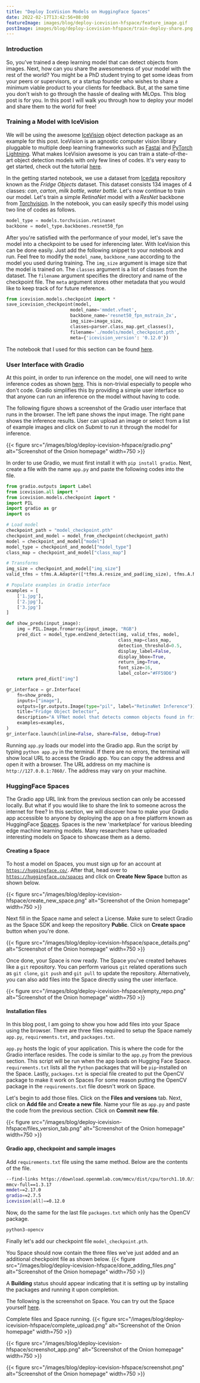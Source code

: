 ```yaml
---
title: "Deploy IceVision Models on HuggingFace Spaces"
date: 2022-02-17T13:42:56+08:00
featureImage: images/blog/deploy-icevision-hfspace/feature_image.gif
postImage: images/blog/deploy-icevision-hfspace/train-deploy-share.png
---
```


### Introduction
So, you’ve trained a deep learning model that can detect objects from images. 
Next, how can you share the awesomeness of your model with the rest of the world? 
You might be a PhD student trying to get some ideas from your peers or supervisors, or a startup founder who wishes to share a minimum viable product to your clients for feedback. 
But, at the same time you don't wish to go through the hassle of dealing with MLOps. 
This blog post is for you. In this post I will walk you through how to deploy your model and share them to the world for free!

### Training a Model with IceVision
We will be using the awesome [IceVision](https://github.com/airctic/icevision) object detection package as an example for this post. 
IceVision is an agnostic computer vision library pluggable to multiple deep learning frameworks such as [Fastai](https://github.com/fastai/fastai) and [PyTorch Lightning](https://github.com/PyTorchLightning/pytorch-lightning). 
What makes IceVision awesome is you can train a state-of-the-art object detection models with only few lines of codes.
It's very easy to get started, check out the tutorial [here](https://github.com/airctic/icevision/blob/master/notebooks/getting_started_object_detection.ipynb).

In the getting started notebook, we use a dataset from [Icedata](https://github.com/airctic/icedata) repository known as the *Fridge Objects* dataset.
This dataset consists 134 images of 4 classes: *can*, *carton*, *milk bottle*, *water bottle*.
Let's now continue to train our model. Let's train a simple *RetinaNet* model with a *ResNet* backbone from [Torchvision](https://github.com/pytorch/vision).
In the notebook, you can easily specify this model using two line of codes as follows.

```python
model_type = models.torchvision.retinanet
backbone = model_type.backbones.resnet50_fpn
```

After you're satisfied with the performance of your model, let's save the model into a checkpoint to be used for inferencing later.
With IceVision this can be done easily. Just add the following snippet to your notebook and run.
Feel free to modify the `model_name`, `backbone_name` according to the model you used during training.
The `img_size` argument is image size that the model is trained on.
The `classes` argument is a list of classes from the dataset.
The `filename` argument specifies the directory and name of the checkpoint file.
The `meta` argument stores other metadata that you would like to keep track of for future reference.

``` python
from icevision.models.checkpoint import *
save_icevision_checkpoint(model,
                        model_name='mmdet.vfnet', 
                        backbone_name='resnet50_fpn_mstrain_2x',
                        img_size=image_size,
                        classes=parser.class_map.get_classes(),
                        filename='./models/model_checkpoint.pth',
                        meta={'icevision_version': '0.12.0'})
```
The notebook that I used for this section can be found [here](https://colab.research.google.com/github/dnth/dnth.github.io/blob/main/static/images/blog/deploy-icevision-hfspace/training_vfnet.ipynb).

### User Interface with Gradio
At this point, in order to run inference on the model, one will need to write inference codes as shown [here](https://airctic.com/0.12.0/).
This is non-trivial especially to people who don't code.
Gradio simplifies this by providing a simple user interface so that anyone can run an inference on the model without having to code.

The following figure shows a screenshot of the Gradio user interface that runs in the browser.
The left pane shows the input image. 
The right pane shows the inference results.
User can upload an image or select from a list of example images and click on *Submit* to run it through the model for inference.

{{< figure src="/images/blog/deploy-icevision-hfspace/gradio.png" alt="Screenshot of the Onion homepage" width=750 >}}


In order to use Gradio, we must first install it with `pip install gradio`.
Next, create a file with the name `app.py` and paste the following codes into the file.
```python
from gradio.outputs import Label
from icevision.all import *
from icevision.models.checkpoint import *
import PIL
import gradio as gr
import os

# Load model
checkpoint_path = "model_checkpoint.pth"
checkpoint_and_model = model_from_checkpoint(checkpoint_path)
model = checkpoint_and_model["model"]
model_type = checkpoint_and_model["model_type"]
class_map = checkpoint_and_model["class_map"]

# Transforms
img_size = checkpoint_and_model["img_size"]
valid_tfms = tfms.A.Adapter([*tfms.A.resize_and_pad(img_size), tfms.A.Normalize()])

# Populate examples in Gradio interface
examples = [
    ['1.jpg'],
    ['2.jpg'],
    ['3.jpg']
]

def show_preds(input_image):
    img = PIL.Image.fromarray(input_image, "RGB")
    pred_dict = model_type.end2end_detect(img, valid_tfms, model, 
                                          class_map=class_map, 
                                          detection_threshold=0.5,
                                          display_label=False, 
                                          display_bbox=True, 
                                          return_img=True, 
                                          font_size=16, 
                                          label_color="#FF59D6")
    return pred_dict["img"]

gr_interface = gr.Interface(
    fn=show_preds,
    inputs=["image"],
    outputs=[gr.outputs.Image(type="pil", label="RetinaNet Inference")],
    title="Fridge Object Detector",
    description="A VFNet model that detects common objects found in fridge. Upload an image or click an example image below to use.",
    examples=examples,
)
gr_interface.launch(inline=False, share=False, debug=True)
```
Running `app.py` loads our model into the Gradio app.
Run the script by typing `python app.py` in the terminal.
If there are no errors, the terminal will show local URL to access the Gradio app.
You can copy the address and open it with a browser.
The URL address on my machine is `http://127.0.0.1:7860/`.
The address may vary on your machine.

### HuggingFace Spaces
The Gradio app URL link from the previous section can only be accessed locally. But what if you would like to share the link to someone across the internet for free?
In this section, we will discover how to make your Gradio app accessible to anyone by deploying the app on a free platform known as HuggingFace [Spaces](https://huggingface.co/spaces).
Spaces is the new 'marketplace' for various bleeding edge machine learning models.
Many researchers have uploaded interesting models on Space to showcase them as a demo.

#### Creating a Space
To host a model on Spaces, you must sign up for an account at [`https://huggingface.co/`](https://huggingface.co/).
After that, head over to [`https://huggingface.co/spaces`](https://huggingface.co/spaces) and click on **Create New Space** button as shown below.

{{< figure src="/images/blog/deploy-icevision-hfspace/create_new_space.png" alt="Screenshot of the Onion homepage" width=750 >}}

Next fill in the Space name and select a License. 
Make sure to select Gradio as the Space SDK and keep the repository **Public**. Click on **Create space** button when you're done.

{{< figure src="/images/blog/deploy-icevision-hfspace/space_details.png" alt="Screenshot of the Onion homepage" width=750 >}}

Once done, your Space is now ready.
The Space you've created behaves like a `git` repository.
You can perform various `git` related operations such as `git clone`, `git push` and `git pull` to update the repository.
Alternatively, you can also add files into the Space directly using the user interface.

{{< figure src="/images/blog/deploy-icevision-hfspace/empty_repo.png" alt="Screenshot of the Onion homepage" width=750 >}}

#### Installation files
In this blog post, I am going to show you how add files into your Space using the browser. 
There are three files required to setup the Space namely `app.py`, `requirements.txt`, and `packages.txt`.

`app.py` hosts the logic of your application. 
This is where the code for the Gradio interface resides. The code is similar to the `app.py` from the previous section.
This script will be run when the app loads on Hugging Face Space.
`requirements.txt` lists all the `Python` packages that will be `pip`-installed on the Space.
Lastly, `packages.txt` is special file created to put the OpenCV package to make it work on Spaces
For some reason putting the OpenCV package in the `requirements.txt` file doesn't work on Space.

Let's begin to add those files.
Click on the **Files and versions** tab. Next, click on **Add file** and **Create a new file**.
Name your file as `app.py` and paste the code from the previous section. Click on **Commit new file**.

{{< figure src="/images/blog/deploy-icevision-hfspace/files_version_tab.png" alt="Screenshot of the Onion homepage" width=750 >}}

#### Gradio app, checkpoint and sample images



Add `requirements.txt` file using the same method. Below are the contents of the file.
```bash
--find-links https://download.openmmlab.com/mmcv/dist/cpu/torch1.10.0/index.html
mmcv-full==1.3.17
mmdet==2.17.0
gradio==2.7.5
icevision[all]==0.12.0
```

Now, do the same for the last file `packages.txt` which only has the OpenCV package.
```bash
python3-opencv
```

Finally let's add our checkpoint file `model_checkpoint.pth`.


You Space should now contain the three files we've just added and an additional checkpoint file as shown below.
{{< figure src="/images/blog/deploy-icevision-hfspace/done_adding_files.png" alt="Screenshot of the Onion homepage" width=750 >}}

A **Building** status should appear indicating that it is setting up by installing the packages and running it upon completion.

The following is the screenshot on Space.
You can try out the Space yourself [here](https://huggingface.co/spaces/dnth/webdemo-fridge-detection).



Complete files and Space running.
{{< figure src="/images/blog/deploy-icevision-hfspace/complete_upload.png" alt="Screenshot of the Onion homepage" width=750 >}}

{{< figure src="/images/blog/deploy-icevision-hfspace/screenshot_app.png" alt="Screenshot of the Onion homepage" width=750 >}}


{{< figure src="/images/blog/deploy-icevision-hfspace/screenshot.png" alt="Screenshot of the Onion homepage" width=750 >}}
<!-- <html>
<head>
<link rel="stylesheet" href="https://gradio.s3-us-west-2.amazonaws.com/2.6.2/static/bundle.css">
</head>
<body>
<div id="target"></div>
<script src="https://gradio.s3-us-west-2.amazonaws.com/2.6.2/static/bundle.js"></script>
<script>
launchGradioFromSpaces("dnth/webdemo-fridge-detection", "#target")
</script>
</body>
</html> -->

